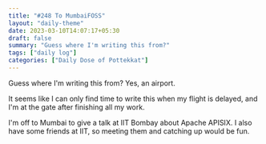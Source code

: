 ```yaml
---
title: "#248 To MumbaiFOSS"
layout: "daily-theme"
date: 2023-03-10T14:07:17+05:30
draft: false
summary: "Guess where I'm writing this from?"
tags: ["daily log"]
categories: ["Daily Dose of Pottekkat"]
---
```


Guess where I'm writing this from? Yes, an airport.

It seems like I can only find time to write this when my flight is delayed, and I'm at the gate after finishing all my work.

I'm off to Mumbai to give a talk at IIT Bombay about Apache APISIX. I also have some friends at IIT, so meeting them and catching up would be fun.
